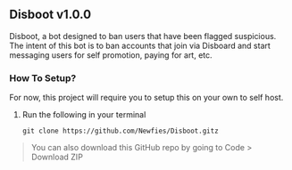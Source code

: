 ## Disboot v1.0.0
 Disboot, a bot designed to ban users that have been flagged suspicious. The intent of this bot is to ban accounts that join via Disboard and start messaging users for self promotion, paying for art, etc.


### How To Setup?
 For now, this project will require you to setup this on your own to self host.
 
 1. Run the following in your terminal
    ```
    git clone https://github.com/Newfies/Disboot.gitz
    ```
 > You can also download this GitHub repo by going to Code > Download ZIP 